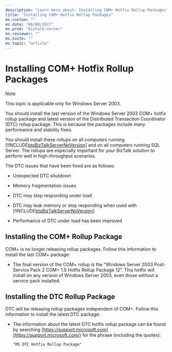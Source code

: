 ```yaml
---
description: "Learn more about: Installing COM+ Hotfix Rollup Packages"
title: "Installing COM+ Hotfix Rollup Packages"
ms.custom: ""
ms.date: "06/08/2017"
ms.prod: "biztalk-server"
ms.reviewer: ""
ms.suite: ""
ms.topic: "article"
---
```

# Installing COM+ Hotfix Rollup Packages
> [!NOTE]
>  This topic is applicable only for Windows Server 2003.

 You should install the last version of the Windows Server 2003 COM+ hotfix rollup package and latest version of the Distributed Transaction Coordinator (DTC) rollup package. This is because the packages include many performance and stability fixes.

 You should install these rollups on all computers running [!INCLUDE[btsBizTalkServerNoVersion](../includes/btsbiztalkservernoversion-md.md)] and on all computers running SQL Server. The rollups are especially important for your BizTalk solution to perform well in high-throughput scenarios.

 The DTC issues that have been fixed are as follows:

- Unexpected DTC shutdown

- Memory fragmentation issues

- DTC may stop responding under load

- DTC may leak memory or stop responding when used with [!INCLUDE[btsBizTalkServerNoVersion](../includes/btsbiztalkservernoversion-md.md)]

- Performance of DTC under load has been improved

## Installing the COM+ Rollup Package
 COM+ is no longer releasing rollup packages. Follow this information to install the last COM+ package:

-   The final version of the COM+ rollup is the “Windows Server 2003 Post-Service Pack 2 COM+ 1.5 Hotfix Rollup Package 12”. This hotfix will install on any version of Windows Server 2003, even those without a service pack installed. 

## Installing the DTC Rollup Package
 DTC will be releasing rollup packages independent of COM+. Follow this information to install the latest DTC package:

-   The information about the latest DTC hotfix rollup package can be found by searching [https://support.microsoft.com](https://support.microsoft.com/) for the phrase (including the quotes):

    ```
    "MS DTC Hotfix Rollup Package"
    ```
